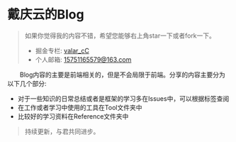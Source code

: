# 戴庆云的Blog

> 如果你觉得我的内容不错，希望您能够右上角star一下或者fork一下。
> * 掘金专栏: [valar_cC](https://juejin.im/user/57c5ae26c4c9710061a1defc)
> * 个人邮箱: 15751165579@163.com


&emsp;&emsp;Blog内容的主要是前端相关的，但是不会局限于前端。分享的内容主要分为以下几个部分:

* 对于一些知识的日常总结或者是框架的学习多在Issues中，可以根据标签查阅
* 在工作或者学习中使用的工具在Tool文件夹中
* 比较好的学习资料在Reference文件夹中


> 持续更新，与君共同进步。
